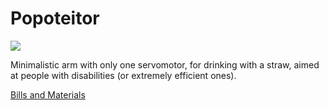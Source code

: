 # Popoteitor

![](assets/imgs/Popoteitor_0.8_2.gif)

Minimalistic arm with only one servomotor, for drinking with a straw, aimed at people with disabilities (or extremely efficient ones).


[Bills and Materials](https://docs.google.com/spreadsheets/d/1GLtOCIde5uscje3DoXqcxh7tF54nDZF1I-TraSEUvGM/edit?usp=sharing)



